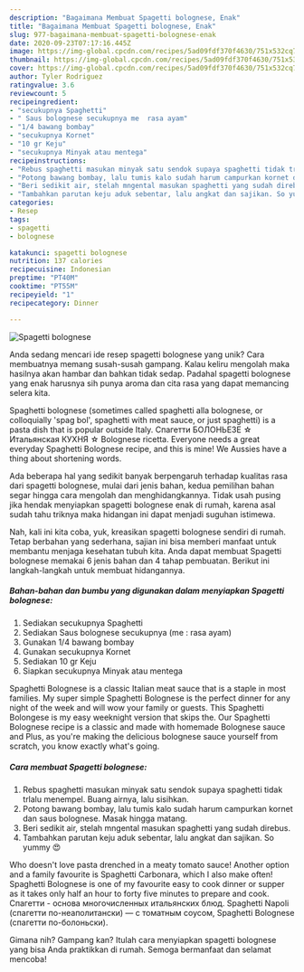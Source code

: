 ```yaml
---
description: "Bagaimana Membuat Spagetti bolognese, Enak"
title: "Bagaimana Membuat Spagetti bolognese, Enak"
slug: 977-bagaimana-membuat-spagetti-bolognese-enak
date: 2020-09-23T07:17:16.445Z
image: https://img-global.cpcdn.com/recipes/5ad09fdf370f4630/751x532cq70/spagetti-bolognese-foto-resep-utama.jpg
thumbnail: https://img-global.cpcdn.com/recipes/5ad09fdf370f4630/751x532cq70/spagetti-bolognese-foto-resep-utama.jpg
cover: https://img-global.cpcdn.com/recipes/5ad09fdf370f4630/751x532cq70/spagetti-bolognese-foto-resep-utama.jpg
author: Tyler Rodriguez
ratingvalue: 3.6
reviewcount: 5
recipeingredient:
- "secukupnya Spaghetti"
- " Saus bolognese secukupnya me  rasa ayam"
- "1/4 bawang bombay"
- "secukupnya Kornet"
- "10 gr Keju"
- "secukupnya Minyak atau mentega"
recipeinstructions:
- "Rebus spaghetti masukan minyak satu sendok supaya spaghetti tidak trlalu menempel. Buang airnya, lalu sisihkan."
- "Potong bawang bombay, lalu tumis kalo sudah harum campurkan kornet dan saus bolognese. Masak hingga matang."
- "Beri sedikit air, stelah mngental masukan spaghetti yang sudah direbus."
- "Tambahkan parutan keju aduk sebentar, lalu angkat dan sajikan. So yummy 😍"
categories:
- Resep
tags:
- spagetti
- bolognese

katakunci: spagetti bolognese 
nutrition: 137 calories
recipecuisine: Indonesian
preptime: "PT40M"
cooktime: "PT55M"
recipeyield: "1"
recipecategory: Dinner

---
```



![Spagetti bolognese](https://img-global.cpcdn.com/recipes/5ad09fdf370f4630/751x532cq70/spagetti-bolognese-foto-resep-utama.jpg)

Anda sedang mencari ide resep spagetti bolognese yang unik? Cara membuatnya memang susah-susah gampang. Kalau keliru mengolah maka hasilnya akan hambar dan bahkan tidak sedap. Padahal spagetti bolognese yang enak harusnya sih punya aroma dan cita rasa yang dapat memancing selera kita.

Spaghetti bolognese (sometimes called spaghetti alla bolognese, or colloquially &#39;spag bol&#39;, spaghetti with meat sauce, or just spaghetti) is a pasta dish that is popular outside Italy. Спагетти БОЛОНЬЕЗЕ ☆ Итальянская КУХНЯ ☆ Bolognese ricetta. Everyone needs a great everyday Spaghetti Bolognese recipe, and this is mine! We Aussies have a thing about shortening words.

Ada beberapa hal yang sedikit banyak berpengaruh terhadap kualitas rasa dari spagetti bolognese, mulai dari jenis bahan, kedua pemilihan bahan segar hingga cara mengolah dan menghidangkannya. Tidak usah pusing jika hendak menyiapkan spagetti bolognese enak di rumah, karena asal sudah tahu triknya maka hidangan ini dapat menjadi suguhan istimewa.


Nah, kali ini kita coba, yuk, kreasikan spagetti bolognese sendiri di rumah. Tetap berbahan yang sederhana, sajian ini bisa memberi manfaat untuk membantu menjaga kesehatan tubuh kita. Anda dapat membuat Spagetti bolognese memakai 6 jenis bahan dan 4 tahap pembuatan. Berikut ini langkah-langkah untuk membuat hidangannya.

<!--inarticleads1-->

##### Bahan-bahan dan bumbu yang digunakan dalam menyiapkan Spagetti bolognese:

1. Sediakan secukupnya Spaghetti
1. Sediakan  Saus bolognese secukupnya (me : rasa ayam)
1. Gunakan 1/4 bawang bombay
1. Gunakan secukupnya Kornet
1. Sediakan 10 gr Keju
1. Siapkan secukupnya Minyak atau mentega


Spaghetti Bolognese is a classic Italian meat sauce that is a staple in most families. My super simple Spaghetti Bolognese is the perfect dinner for any night of the week and will wow your family or guests. This Spaghetti Bolongese is my easy weeknight version that skips the. Our Spaghetti Bolognese recipe is a classic and made with homemade Bolognese sauce and Plus, as you&#39;re making the delicious bolognese sauce yourself from scratch, you know exactly what&#39;s going. 

<!--inarticleads2-->

##### Cara membuat Spagetti bolognese:

1. Rebus spaghetti masukan minyak satu sendok supaya spaghetti tidak trlalu menempel. Buang airnya, lalu sisihkan.
1. Potong bawang bombay, lalu tumis kalo sudah harum campurkan kornet dan saus bolognese. Masak hingga matang.
1. Beri sedikit air, stelah mngental masukan spaghetti yang sudah direbus.
1. Tambahkan parutan keju aduk sebentar, lalu angkat dan sajikan. So yummy 😍


Who doesn&#39;t love pasta drenched in a meaty tomato sauce! Another option and a family favourite is Spaghetti Carbonara, which I also make often! Spaghetti Bolognese is one of my favourite easy to cook dinner or supper as it takes only half an hour to forty five minutes to prepare and cook. Cпагетти - основа многочисленных итальянских блюд. Spaghetti Napoli (спагетти по-неаполитански) — с томатным соусом, Spaghetti Bolognese (спагетти по-болоньски). 

Gimana nih? Gampang kan? Itulah cara menyiapkan spagetti bolognese yang bisa Anda praktikkan di rumah. Semoga bermanfaat dan selamat mencoba!

